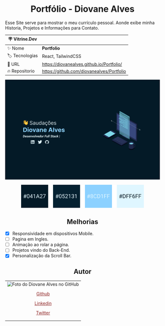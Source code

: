 <h1 align="center">Portfólio - Diovane Alves</h1>
<p>Esse Site serve para mostrar o meu currículo pessoal. Aonde exibe minha Historia, Projetos e Informações para Contato.</p>

| :placard: Vitrine.Dev |                                           |
| --------------------- | ----------------------------------------- |
| :sparkles: Nome       | **Portfolio**                             |
| :label: Tecnologias   | React, TailwindCSS                        |
| :rocket: URL          | https://diovanealves.github.io/Portfolio/ |
| :fire: Repositorio    | https://github.com/diovanealves/Portfolio |

![](public/Home.svg#vitrinedev)

<p align="center">
    <img alt="Imagem com a paleta de cores usadas" src="public/ColorPalette.svg" width="400px">
</p>

<h2 align="center">Melhorias</h2>

- [x] Responsividade em dispositivos Mobile.
- [ ] Pagina em Ingles.
- [ ] Animação ao rolar a página.
- [ ] Projetos vindo do Back-End.
- [x] Personalização da Scroll Bar.

<h2 align="center">Autor</h2>
<table>
  <tr>
    <td>
        <img src="https://avatars.githubusercontent.com/u/87160050?v=4" width="100px;" alt="Foto do Diovane Alves no GitHub"/>
            <a href="https://github.com/diovanealves" style="color:#8e2424" align="center">
                <p>Github</p>
            </a>
            <a href="https://www.linkedin.com/in/diovane-alves-de-oliveira-5320a0217/" style="color:#8e2424" align="center">
                <p>Linkedin</p>
            </a>
            <a href="https://twitter.com/deluxyfps" style="color:#8e2424" align="center">
                <p>Twitter</p>
            </a>
    </td>
  </tr>
</table>
